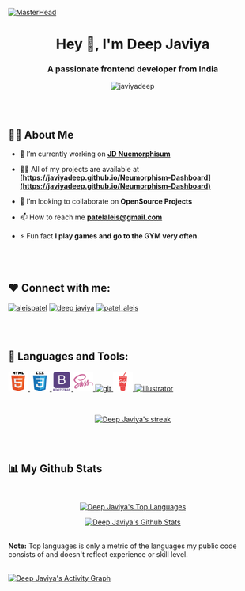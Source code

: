 <span align="center">[![MasterHead](https://www.touchmediaads.com/myimg/b1.3.gif)](https://github.com/javiyadeep)
</span>
<h1 align="center">Hey 👋, I'm Deep Javiya</h1>
<h3 align="center">A passionate frontend developer from India</h3>
<p align="center"> <img src="https://komarev.com/ghpvc/?username=javiyadeep&label=Profile%20views&color=0e75b6&style=flat" alt="javiyadeep" /> </p>

<br>
<br>

## 🙋‍♂️ About Me

- 🔭 I’m currently working on **[JD Nuemorphisum](https://javiyadeep.github.io/Neumorphism-Dashboard)**

- 👨‍💻 All of my projects are available at **[https://javiyadeep.github.io/Neumorphism-Dashboard](https://javiyadeep.github.io/Neumorphism-Dashboard)**

- 👯 I’m looking to collaborate on **OpenSource Projects**

- 📫 How to reach me **patelaleis@gmail.com**

- ⚡ Fun fact **I play games and go to the GYM very often.**

<br>
<br>

## ❤ Connect with me:
<p align="left">
<a href="https://twitter.com/aleispatel" target="blank"><img align="center" src="https://raw.githubusercontent.com/rahuldkjain/github-profile-readme-generator/master/src/images/icons/Social/twitter.svg" alt="aleispatel" height="30" width="40" /></a>
<a href="https://linkedin.com/in/deep javiya" target="blank"><img align="center" src="https://raw.githubusercontent.com/rahuldkjain/github-profile-readme-generator/master/src/images/icons/Social/linked-in-alt.svg" alt="deep javiya" height="30" width="40" /></a>
<a href="https://instagram.com/patel_aleis" target="blank"><img align="center" src="https://raw.githubusercontent.com/rahuldkjain/github-profile-readme-generator/master/src/images/icons/Social/instagram.svg" alt="patel_aleis" height="30" width="40" /></a>
</p>


<br>
<br>


## 🚀 Languages and Tools:

<p align="left">

<a href="https://www.w3.org/html/" target="_blank"> <img src="https://raw.githubusercontent.com/devicons/devicon/master/icons/html5/html5-original-wordmark.svg" alt="html5" width="40" height="40"/> </a>     <a href="https://www.w3schools.com/css/" target="_blank"> <img src="https://raw.githubusercontent.com/devicons/devicon/master/icons/css3/css3-original-wordmark.svg" alt="css3" width="40" height="40"/> </a>     <a href="https://getbootstrap.com" target="_blank"> <img src="https://raw.githubusercontent.com/devicons/devicon/master/icons/bootstrap/bootstrap-plain-wordmark.svg" alt="bootstrap" width="40" height="40"/> </a>      <a href="https://sass-lang.com" target="_blank"> <img src="https://raw.githubusercontent.com/devicons/devicon/master/icons/sass/sass-original.svg" alt="sass" width="40" height="40"/> </a>    <a href="https://git-scm.com/" target="_blank"> <img src="https://www.vectorlogo.zone/logos/git-scm/git-scm-icon.svg" alt="git" width="40" height="40"/> </a>     <a href="https://gulpjs.com" target="_blank"> <img src="https://raw.githubusercontent.com/devicons/devicon/master/icons/gulp/gulp-plain.svg" alt="gulp" width="40" height="40"/> </a>      <a href="https://www.adobe.com/in/products/illustrator.html" target="_blank"> <img src="https://www.vectorlogo.zone/logos/adobe_illustrator/adobe_illustrator-icon.svg" alt="illustrator" width="40" height="40"/> </a></p>

<br>


<p align="center">
    <a href="https://github.com/javiyadeep/github-readme-streak-stats">
        <img title="🔥 Get streak stats for your profile at git.io/streak-stats" alt="Deep Javiya's streak" src="https://github-readme-streak-stats.herokuapp.com/?user=javiyadeep&theme=black-ice&hide_border=true&stroke=0000&background=060A0CD0"/>
    </a>
</p>

<br>
<br>






## 📊 My Github Stats

  <br/>
  <p align="center">
   <a href="https://github.com/javiyadeep/github-readme-stats"><img alt="Deep Javiya's Top Languages" src="https://github-readme-stats.vercel.app/api/top-langs/?username=javiyadeep&langs_count=8&count_private=true&layout=compact&theme=react&hide_border=true&bg_color=0D1117" /></a>
  </p>
  
  <p align="center">
   <a href="https://github.com/javiyadeep/github-readme-stats"><img alt="Deep Javiya's Github Stats" src="https://github-readme-stats.vercel.app/api?username=javiyadeep&show_icons=true&count_private=true&theme=react&hide_border=true&bg_color=0D1117" /></a>
 </p>
    
  <br/>
  <b>Note:</b> Top languages is only a metric of the languages my public code consists of and doesn't reflect experience or skill level.


<br/>
<br/>

<a href="https://github.com/javiyadeep/github-readme-activity-graph"><img alt="Deep Javiya's Activity Graph" src="https://activity-graph.herokuapp.com/graph?username=javiyadeep&bg_color=0D1117&color=5BCDEC&line=5BCDEC&point=FFFFFF&hide_border=true" /></a>

<br/>
<br/>
